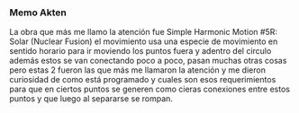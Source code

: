 ###  Memo Akten
La obra que más me llamo la atención fue Simple Harmonic Motion #5R: Solar (Nuclear Fusion) el movimiento usa una especie de movimiento en sentido horario para ir moviendo los puntos fuera y adentro del circulo además estos
se van conectando poco  a poco, pasan muchas otras cosas pero estas 2 fueron las que más me llamaron la atención y me dieron curiosidad de como está programado y cuales son esos requerimientos para que en ciertos puntos se
generen como cieras conexiones entre estos puntos y que luego al separarse se rompan.
